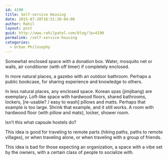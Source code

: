 ```yaml
---
id: 4190
title: Self-service Housing
date: 2015-07-20T16:51:20-04:00
author: Rahil
layout: post
guid: http://www.rahilpatel.com/blog/?p=4190
permalink: /self-service-housing
categories:
  - Urban Philosophy
---
```

Somewhat enclosed space with a donation box. Water, mosquito net or walls, air conditioner (with off timer) if completely enclosed.

In more natural places, a gazebo with an outdoor bathroom. Perhaps a public bookcase, for sharing experience and knowledge to others.

In less natural places, any enclosed space. Korean spas (jimjibang) are exemplary. Loft-like space with hardwood floors, shared bathrooms, lockers, [re-usable? / easy to wash] pillows and matts. Perhaps that example is too large. Shrink that example, and it still works. A room with hardwood floor (with pillow and mats), locker, shower room.

Isn&#8217;t this what capsule hostels do?

This idea is good for traveling to remote parts (hiking paths, paths to remote villages), or when traveling alone, or when traveling with a group of friends.

This idea is bad for those expecting an organization, a space with a vibe set by the owners, with a certain class of people to socialize with.